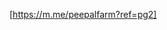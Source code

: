 <div class="fb-customerchat" page_id="1504767806516890" ref="pg1"></div>


[https://m.me/peepalfarm?ref=pg2]

